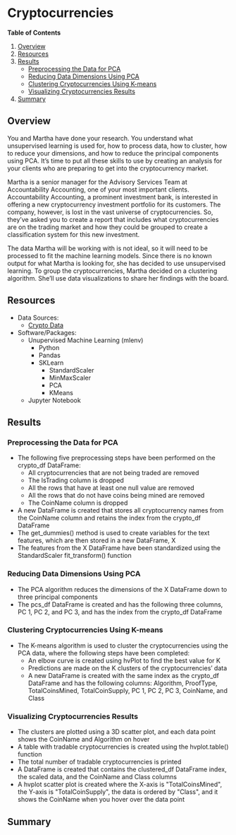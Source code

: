 # Cryptocurrencies

**Table of Contents**

1. [Overview](https://github.com/catsdata/Cryptocurrencies#overview)
2. [Resources](https://github.com/catsdata/Cryptocurrencies#resources)
3. [Results](https://github.com/catsdata/Cryptocurrencies#results)
    - [Preprocessing the Data for PCA](https://github.com/catsdata/Cryptocurrencies#preprocessing-the-data-for-pca)
    - [Reducing Data Dimensions Using PCA](https://github.com/catsdata/Cryptocurrencies#reducing-data-dimensions-using-pca)
    - [Clustering Cryptocurrencies Using K-means](https://github.com/catsdata/Cryptocurrencies#clustering-cryptocurrencies-using-k-means)
    - [Visualizing Cryptocurrencies Results](https://github.com/catsdata/Cryptocurrencies#visualizing-cryptocurrencies-results)
4. [Summary](https://github.com/catsdata/Cryptocurrencies#summary)


## Overview

You and Martha have done your research. You understand what unsupervised learning is used for, how to process data, how to cluster, how to reduce your dimensions, and how to reduce the principal components using PCA. It’s time to put all these skills to use by creating an analysis for your clients who are preparing to get into the cryptocurrency market.

Martha is a senior manager for the Advisory Services Team at Accountability Accounting, one of your most important clients. Accountability Accounting, a prominent investment bank, is interested in offering a new cryptocurrency investment portfolio for its customers. The company, however, is lost in the vast universe of cryptocurrencies. So, they’ve asked you to create a report that includes what cryptocurrencies are on the trading market and how they could be grouped to create a classification system for this new investment.

The data Martha will be working with is not ideal, so it will need to be processed to fit the machine learning models. Since there is no known output for what Martha is looking for, she has decided to use unsupervised learning. To group the cryptocurrencies, Martha decided on a clustering algorithm. She’ll use data visualizations to share her findings with the board.

## Resources

- Data Sources: 
    - [Crypto Data](https://github.com/catsdata/Cryptocurrencies/blob/main/Resources/crypto_data.csv)
- Software/Packages:  
    - Unupervised Machine Learning (mlenv)
        - Python
        - Pandas
        - SKLearn
            - StandardScaler
            - MinMaxScaler
            - PCA
            - KMeans
    - Jupyter Notebook

## Results

### Preprocessing the Data for PCA

- The following five preprocessing steps have been performed on the crypto_df DataFrame:
    - All cryptocurrencies that are not being traded are removed
    - The IsTrading column is dropped
    - All the rows that have at least one null value are removed
    - All the rows that do not have coins being mined are removed
    - The CoinName column is dropped
- A new DataFrame is created that stores all cryptocurrency names from the CoinName column and retains the index from the crypto_df DataFrame
- The get_dummies() method is used to create variables for the text features, which are then stored in a new DataFrame, X
- The features from the X DataFrame have been standardized using the StandardScaler fit_transform() function

### Reducing Data Dimensions Using PCA

- The PCA algorithm reduces the dimensions of the X DataFrame down to three principal components
- The pcs_df DataFrame is created and has the following three columns, PC 1, PC 2, and PC 3, and has the index from the crypto_df DataFrame


### Clustering Cryptocurrencies Using K-means

- The K-means algorithm is used to cluster the cryptocurrencies using the PCA data, where the following steps have been completed:
    - An elbow curve is created using hvPlot to find the best value for K
    - Predictions are made on the K clusters of the cryptocurrencies’ data
    - A new DataFrame is created with the same index as the crypto_df DataFrame and has the following columns: Algorithm, ProofType, TotalCoinsMined, TotalCoinSupply, PC 1, PC 2, PC 3, CoinName, and Class

### Visualizing Cryptocurrencies Results

- The clusters are plotted using a 3D scatter plot, and each data point shows the CoinName and Algorithm on hover
- A table with tradable cryptocurrencies is created using the hvplot.table() function
- The total number of tradable cryptocurrencies is printed
- A DataFrame is created that contains the clustered_df DataFrame index, the scaled data, and the CoinName and Class columns
- A hvplot scatter plot is created where the X-axis is "TotalCoinsMined", the Y-axis is "TotalCoinSupply", the data is ordered by "Class", and it shows the CoinName when you hover over the data point

## Summary

